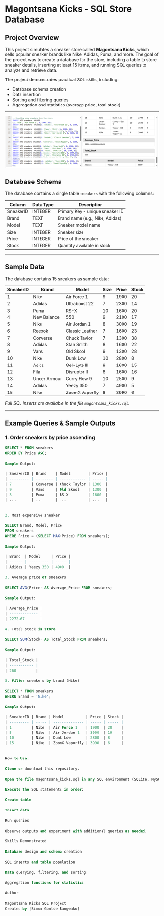 # Magontsana Kicks - SQL Store Database

## Project Overview
This project simulates a sneaker store called **Magontsana Kicks**, which sells popular sneaker brands like Nike, Adidas, Puma, and more. The goal of the project was to create a database for the store, including a table to store sneaker details, inserting at least 15 items, and running SQL queries to analyze and retrieve data.

The project demonstrates practical SQL skills, including:
- Database schema creation
- Data insertion
- Sorting and filtering queries
- Aggregation and statistics (average price, total stock)

---
![Image Alt](https://github.com/Rangwako/MagontsanaKicks/blob/07b2f47ef33fb2c29851b57b083b39d72d76e5f5/store.PNG)
## Database Schema

The database contains a single table `sneakers` with the following columns:

| Column     | Data Type | Description                     |
|------------|-----------|---------------------------------|
| SneakerID  | INTEGER   | Primary Key - unique sneaker ID |
| Brand      | TEXT      | Brand name (e.g., Nike, Adidas)|
| Model      | TEXT      | Sneaker model name              |
| Size       | INTEGER   | Sneaker size                     |
| Price      | INTEGER   | Price of the sneaker             |
| Stock      | INTEGER   | Quantity available in stock      |

---

## Sample Data

The database contains 15 sneakers as sample data:

| SneakerID | Brand         | Model          | Size | Price | Stock |
|-----------|---------------|----------------|------|-------|-------|
| 1         | Nike          | Air Force 1    | 9    | 1900  | 20    |
| 2         | Adidas        | Ultraboost 22  | 7    | 2300  | 14    |
| 3         | Puma          | RS-X           | 10   | 1600  | 20    |
| 4         | New Balance   | 550            | 9    | 2100  | 17    |
| 5         | Nike          | Air Jordan 1   | 8    | 3000  | 19    |
| 6         | Reebok        | Classic Leather| 7    | 1600  | 23    |
| 7         | Converse      | Chuck Taylor   | 7    | 1300  | 38    |
| 8         | Adidas        | Stan Smith     | 8    | 1600  | 22    |
| 9         | Vans          | Old Skool      | 9    | 1300  | 28    |
| 10        | Nike          | Dunk Low       | 10   | 2800  | 8     |
| 11        | Asics         | Gel-Lyte III   | 9    | 1600  | 15    |
| 12        | Fila          | Disruptor II   | 8    | 1600  | 16    |
| 13        | Under Armour  | Curry Flow 9   | 10   | 2500  | 9     |
| 14        | Adidas        | Yeezy 350      | 7    | 4900  | 5     |
| 15        | Nike          | ZoomX Vaporfly | 8    | 3990  | 6     |

*Full SQL inserts are available in the file `magontsana_kicks.sql`.*

---

## Example Queries & Sample Outputs

### 1. Order sneakers by price ascending
```sql
SELECT * FROM sneakers
ORDER BY Price ASC;

Sample Output:

| SneakerID | Brand    | Model        | Price |
| --------- | -------- | ------------ | ----- |
| 7         | Converse | Chuck Taylor | 1300  |
| 9         | Vans     | Old Skool    | 1300  |
| 3         | Puma     | RS-X         | 1600  |
| ...       | ...      | ...          | ...   |


2. Most expensive sneaker

SELECT Brand, Model, Price
FROM sneakers
WHERE Price = (SELECT MAX(Price) FROM sneakers);

Sample Output:

| Brand  | Model     | Price |
| ------ | --------- | ----- |
| Adidas | Yeezy 350 | 4900  |

3. Average price of sneakers

SELECT AVG(Price) AS Average_Price FROM sneakers;

Sample Output:

| Average_Price |
| ------------- |
| 2272.67       |

4. Total stock in store

SELECT SUM(Stock) AS Total_Stock FROM sneakers;

Sample Output:

| Total_Stock |
| ----------- |
| 260         |

5. Filter sneakers by brand (Nike)

SELECT * FROM sneakers
WHERE Brand = 'Nike';

Sample Output:

| SneakerID | Brand | Model          | Price | Stock |
| --------- | ----- | -------------- | ----- | ----- |
| 1         | Nike  | Air Force 1    | 1900  | 20    |
| 5         | Nike  | Air Jordan 1   | 3000  | 19    |
| 10        | Nike  | Dunk Low       | 2800  | 8     |
| 15        | Nike  | ZoomX Vaporfly | 3990  | 6     |


How to Use:

Clone or download this repository.

Open the file magontsana_kicks.sql in any SQL environment (SQLite, MySQL, PostgreSQL).

Execute the SQL statements in order:

Create table

Insert data

Run queries

Observe outputs and experiment with additional queries as needed.

Skills Demonstrated

Database design and schema creation

SQL inserts and table population

Data querying, filtering, and sorting

Aggregation functions for statistics

Author

Magontsana Kicks SQL Project
Created by [Simon Gontse Rangwako]
